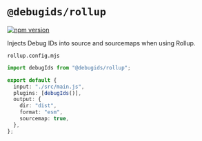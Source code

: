 # `@debugids/rollup`

[![npm version](https://img.shields.io/npm/v/@debugids/rollup.svg)](https://www.npmjs.com/package/@debugids/rollup)

Injects Debug IDs into source and sourcemaps when using Rollup.

`rollup.config.mjs`

```ts
import debugIds from "@debugids/rollup";

export default {
  input: "./src/main.js",
  plugins: [debugIds()],
  output: {
    dir: "dist",
    format: "esm",
    sourcemap: true,
  },
};
```
